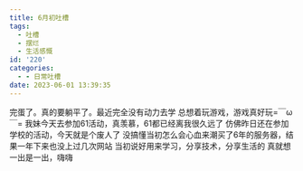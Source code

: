 ```yaml
---
title: 6月初吐槽
tags:
  - 吐槽
  - 摆烂
  - 生活感慨
id: '220'
categories:
  - - 日常吐槽
date: 2023-06-01 13:39:35
---
```


完蛋了。真的要躺平了。最近完全没有动力去学 总想着玩游戏，游戏真好玩=￣ω￣= 我妹今天去参加61活动，真羡慕，61都已经离我很久远了 仿佛昨日还在参加学校的活动，今天就是个废人了 没搞懂当初怎么会心血来潮买了6年的服务器，结果一年下来也没上过几次网站 当初说好用来学习，分享技术，分享生活的 真就想一出是一出，嗨嗨